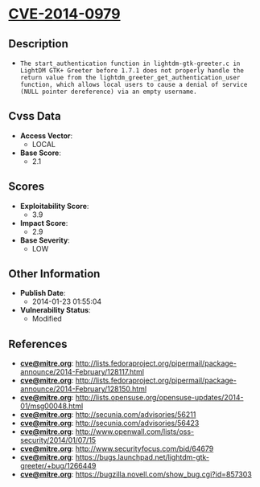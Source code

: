 
# [CVE-2014-0979](http://lists.fedoraproject.org/pipermail/package-announce/2014-February/128117.html)

## Description

- `The start_authentication function in lightdm-gtk-greeter.c in LightDM GTK+ Greeter before 1.7.1 does not properly handle the return value from the lightdm_greeter_get_authentication_user function, which allows local users to cause a denial of service (NULL pointer dereference) via an empty username.`

## Cvss Data

- **Access Vector**:
  - LOCAL
- **Base Score**:
  - 2.1

## Scores

- **Exploitability Score**:
  - 3.9
- **Impact Score**:
  - 2.9
- **Base Severity**:
  - LOW

## Other Information

- **Publish Date**:
  - 2014-01-23 01:55:04
- **Vulnerability Status**:
  - Modified

## References

- **cve@mitre.org**: http://lists.fedoraproject.org/pipermail/package-announce/2014-February/128117.html
- **cve@mitre.org**: http://lists.fedoraproject.org/pipermail/package-announce/2014-February/128150.html
- **cve@mitre.org**: http://lists.opensuse.org/opensuse-updates/2014-01/msg00048.html
- **cve@mitre.org**: http://secunia.com/advisories/56211
- **cve@mitre.org**: http://secunia.com/advisories/56423
- **cve@mitre.org**: http://www.openwall.com/lists/oss-security/2014/01/07/15
- **cve@mitre.org**: http://www.securityfocus.com/bid/64679
- **cve@mitre.org**: https://bugs.launchpad.net/lightdm-gtk-greeter/+bug/1266449
- **cve@mitre.org**: https://bugzilla.novell.com/show_bug.cgi?id=857303
